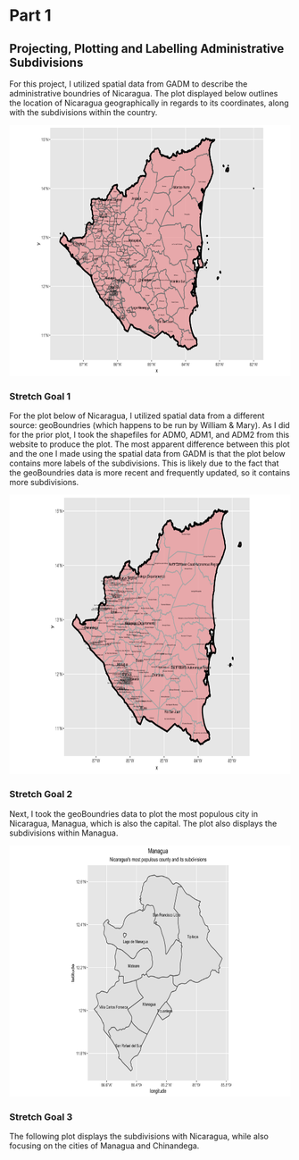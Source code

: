 # Part 1 

## Projecting, Plotting and Labelling Administrative Subdivisions

For this project, I utilized spatial data from GADM to describe the administrative boundries of Nicaragua. The plot displayed below outlines the location of Nicaragua geographically in regards to its coordinates, along with the subdivisions within the country. 

<img src="nicaragua.png" width="900" height="450" />

### Stretch Goal 1

For the plot below of Nicaragua, I utilized spatial data from a different source: geoBoundries (which happens to be run by William & Mary). As I did for the prior plot, I took the shapefiles for ADM0, ADM1, and ADM2 from this website to produce the plot. The most apparent difference between this plot and the one I made using the spatial data from GADM is that the plot below contains more labels of the subdivisions. This is likely due to the fact that the geoBoundries data is more recent and frequently updated, so it contains more subdivisions. 

<img src="nicaragua_1.png" width="950" height="500" />

### Stretch Goal 2

Next, I took the geoBoundries data to plot the most populous city in Nicaragua, Managua, which is also the capital. The plot also displays the subdivisions within Managua.

<img src="managua.png" width="900" height="450" />

### Stretch Goal 3

The following plot displays the subdivisions with Nicaragua, while also focusing on the cities of Managua and Chinandega.

